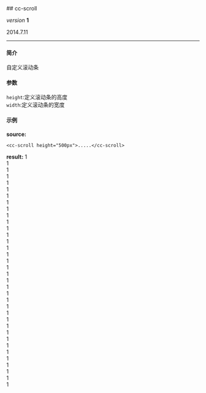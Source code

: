 <cc-scroll>
## cc-scroll

_version_ __1__

2014.7.11

--------------------------

#### 简介
自定义滚动条

#### 参数
`height`:定义滚动条的高度  
`width`:定义滚动条的宽度

#### 示例
__source:__

`<cc-scroll height="500px">.....</cc-scroll>`

__result:__
<cc-scroll height="500px" width="80%">
1<br>
1<br>
1<br>
1<br>
1<br>
1<br>
1<br>
1<br>
1<br>
1<br>
1<br>
1<br>
1<br>
1<br>
1<br>
1<br>
1<br>
1<br>
1<br>
1<br>
1<br>
1<br>
1<br>
1<br>
1<br>
1<br>
1<br>
1<br>
1<br>
1<br>
1<br>
1<br>
1<br>
1<br>
1<br>
1<br>
</cc-scroll>